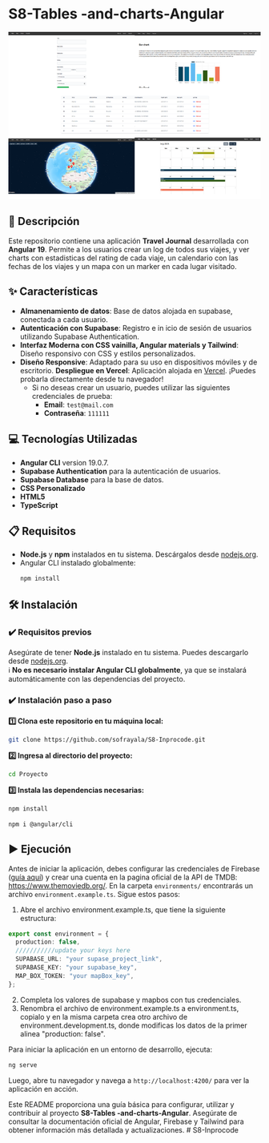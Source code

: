 # S8-Tables -and-charts-Angular

<p>
  <img src="public/s8.png" alt="Captura de pantalla del proyecto" />
</p>

## 📄 Descripción

Este repositorio contiene una aplicación **Travel Journal** desarrollada con **Angular 19**. Permite a los usuarios crear un log de todos sus viajes, y ver charts con estadisticas del rating de cada viaje, un calendario con las fechas de los viajes y un mapa con un marker en cada lugar visitado.

## ✨ Características

- **Almanenamiento de datos**: Base de datos alojada en supabase, conectada a cada usuario.
- **Autenticación con Supabase**: Registro e in icio de sesión de usuarios utilizando Supabase Authentication.
- **Interfaz Moderna con CSS vainilla, Angular materials y Tailwind**: Diseño responsivo con CSS y estilos personalizados.
- **Diseño Responsive**: Adaptado para su uso en dispositivos móviles y de escritorio.
  **Despliegue en Vercel**: Aplicación alojada en [Vercel](s8-inprocode-vjh2.vercel.app). ¡Puedes probarla directamente desde tu navegador!
  - Si no deseas crear un usuario, puedes utilizar las siguientes credenciales de prueba:
    - **Email**: `test@mail.com`
    - **Contraseña**: `111111`

## 💻 Tecnologías Utilizadas

- **Angular CLI** version 19.0.7.
- **Supabase Authentication** para la autenticación de usuarios.
- **Supabase Database** para la base de datos.
- **CSS Personalizado**
- **HTML5**
- **TypeScript**

## 📋 Requisitos

- **Node.js** y **npm** instalados en tu sistema. Descárgalos desde [nodejs.org](https://nodejs.org/).
- Angular CLI instalado globalmente:
  ```bash
  npm install
  ```

## 🛠️ Instalación

### **✔️ Requisitos previos**

Asegúrate de tener **Node.js** instalado en tu sistema. Puedes descargarlo desde [nodejs.org](https://nodejs.org/).  
ℹ️ **No es necesario instalar Angular CLI globalmente**, ya que se instalará automáticamente con las dependencias del proyecto.

### **✔️ Instalación paso a paso**

**1️⃣ Clona este repositorio en tu máquina local:**

```bash
git clone https://github.com/sofrayala/S8-Inprocode.git
```

**2️⃣ Ingresa al directorio del proyecto:**

```bash
cd Proyecto
```

**3️⃣ Instala las dependencias necesarias:**

```bash
npm install
```

```bash
npm i @angular/cli
```

## ▶️ Ejecución

Antes de iniciar la aplicación, debes configurar las credenciales de Firebase ([guía aquí](https://firebase.google.com/docs/web/setup)) y crear una cuenta en la pagina oficial de la API de TMDB: https://www.themoviedb.org/. En la carpeta `environments/` encontrarás un archivo `environment.example.ts`. Sigue estos pasos:

1. Abre el archivo environment.example.ts, que tiene la siguiente estructura:

```typescript
export const environment = {
  production: false,
  ///////////update your keys here
  SUPABASE_URL: "your supase_project_link",
  SUPABASE_KEY: "your supabase_key",
  MAP_BOX_TOKEN: "your mapBox_key",
};
```

2. Completa los valores de supabase y mapbos con tus credenciales.
3. Renombra el archivo de environment.example.ts a environment.ts, copialo y en la misma carpeta crea otro archivo de environment.development.ts, donde modificas los datos de la primer alinea "production: false".

Para iniciar la aplicación en un entorno de desarrollo, ejecuta:

```bash
ng serve
```

Luego, abre tu navegador y navega a `http://localhost:4200/` para ver la aplicación en acción.

Este README proporciona una guía básica para configurar, utilizar y contribuir al proyecto **S8-Tables -and-charts-Angular**. Asegúrate de consultar la documentación oficial de Angular, Firebase y Tailwind para obtener información más detallada y actualizaciones.
#   S 8 - I n p r o c o d e 
 
 
